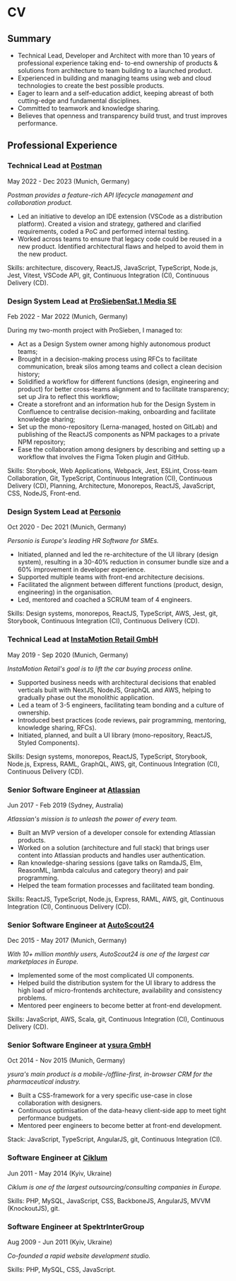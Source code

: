 # CV

## Summary

- Technical Lead, Developer and Architect with more than 10 years of professional experience taking end-
to-end ownership of products & solutions from architecture to team building to a launched product.
- Experienced in building and managing teams using web and cloud technologies to create the best
possible products.
- Eager to learn and a self-education addict, keeping abreast of both cutting-edge and fundamental
disciplines.
- Committed to teamwork and knowledge sharing.
- Believes that openness and transparency build trust, and trust improves performance.

## Professional Experience

### Technical Lead at [Postman](https://www.postman.com/)

May 2022 - Dec 2023 (Munich, Germany)

_Postman provides a feature-rich API lifecycle management and collaboration product._

- Led an initiative to develop an IDE extension (VSCode as a distribution platform). Created a vision and strategy, gathered and clarified requirements, coded a PoC and performed internal testing.
- Worked across teams to ensure that legacy code could be reused in a new product. Identified
architectural flaws and helped to avoid them in the new product.

Skills: architecture, discovery, ReactJS, JavaScript, TypeScript, Node.js, Jest, Vitest, VSCode API, git, Continuous Integration (CI), Continuous Delivery (CD).

### Design System Lead at [ProSiebenSat.1 Media SE](https://www.prosiebensat1.com/)

Feb 2022 - Mar 2022 (Munich, Germany)

During my two-month project with ProSieben, I managed to:

- Act as a Design System owner among highly autonomous product teams;
- Brought in a decision-making process using RFCs to facilitate communication, break silos among teams and collect a clean decision history;
- Solidified a workflow for different functions (design, engineering and product) for better cross-teams alignment and to facilitate transparency; set up Jira to reflect this workflow;
- Create a storefront and an information hub for the Design System in Confluence to centralise decision-making, onboarding and facilitate knowledge sharing;
- Set up the mono-repository (Lerna-managed, hosted on GitLab) and publishing of the ReactJS components as NPM packages to a private NPM repository;
- Ease the collaboration among designers by describing and setting up a workflow that involves the Figma Token plugin and GitHub.

Skills: Storybook, Web Applications, Webpack, Jest, ESLint, Cross-team Collaboration, Git, TypeScript, Continuous Integration (CI), Continuous Delivery (CD), Planning, Architecture, Monorepos, ReactJS, JavaScript, CSS, NodeJS, Front-end.

### Design System Lead at [Personio](https://www.personio.com/)

Oct 2020 - Dec 2021 (Munich, Germany)

_Personio is Europe's leading HR Software for SMEs._

- Initiated, planned and led the re-architecture of the UI library (design system), resulting in a 30-40%
reduction in consumer bundle size and a 60% improvement in developer experience.
- Supported multiple teams with front-end architecture decisions.
- Facilitated the alignment between different functions (product, design, engineering) in the organisation.
- Led, mentored and coached a SCRUM team of 4 engineers.

Skills: Design systems, monorepos, ReactJS, TypeScript, AWS, Jest, git, Storybook, Continuous Integration (CI), Continuous Delivery (CD).

### Technical Lead at [InstaMotion Retail GmbH](https://www.instamotion.com/)

May 2019 - Sep 2020 (Munich, Germany)

_InstaMotion Retail's goal is to lift the car buying process online._

- Supported business needs with architectural decisions that enabled verticals built with NextJS, NodeJS,
GraphQL and AWS, helping to gradually phase out the monolithic application.
- Led a team of 3-5 engineers, facilitating team bonding and a culture of ownership.
- Introduced best practices (code reviews, pair programming, mentoring, knowledge sharing, RFCs).
- Initiated, planned, and built a UI library (mono-repository, ReactJS, Styled Components).

Skills: Design systems, monorepos, ReactJS, TypeScript, Storybook, Node.js, Express, RAML, GraphQL,
AWS, git, Continuous Integration (CI), Continuous Delivery (CD).

### Senior Software Engineer at [Atlassian](https://www.atlassian.com/)

Jun 2017 - Feb 2019 (Sydney, Australia)

_Atlassian's mission is to unleash the power of every team._

- Built an MVP version of a developer console for extending Atlassian products.
- Worked on a solution (architecture and full stack) that brings user content into Atlassian products and
handles user authentication.
- Ran knowledge-sharing sessions (gave talks on RamdaJS, Elm, ReasonML, lambda calculus and
category theory) and pair programming.
- Helped the team formation processes and facilitated team bonding.

Skills: ReactJS, TypeScript, Node.js, Express, RAML, AWS, git, Continuous Integration (CI), Continuous Delivery (CD).

### Senior Software Engineer at [AutoScout24](https://www.autoscout24.de/)

Dec 2015 - May 2017 (Munich, Germany)

_With 10+ million monthly users, AutoScout24 is one of the largest car marketplaces in Europe._

- Implemented some of the most complicated UI components.
- Helped build the distribution system for the UI library to address the high load of micro-frontends
architecture, availability and consistency problems.
- Mentored peer engineers to become better at front-end development.

Skills: JavaScript, AWS, Scala, git, Continuous Integration (CI), Continuous Delivery (CD).

### Senior Software Engineer at [ysura GmbH](https://www.ysura.com/)

Oct 2014 - Nov 2015 (Munich, Germany)

_ysura's main product is a mobile-/offline-first, in-browser CRM for the pharmaceutical industry._

- Built a CSS-framework for a very specific use-case in close collaboration with designers.
- Continuous optimisation of the data-heavy client-side app to meet tight performance budgets.
- Mentored peer engineers to become better at front-end development.

Stack: JavaScript, TypeScript, AngularJS, git, Continuous Integration (CI).

### Software Engineer at [Ciklum](https://www.ciklum.com/)

Jun 2011 - May 2014 (Kyiv, Ukraine)

_Ciklum is one of the largest outsourcing/consulting companies in Europe._

Skills: PHP, MySQL, JavaScript, CSS, BackboneJS, AngularJS, MVVM (KnockoutJS), git.

### Software Engineer at SpektrInterGroup

Aug 2009 - Jun 2011 (Kyiv, Ukraine)

_Co-founded a rapid website development studio._

Skills: PHP, MySQL, CSS, JavaScript.
